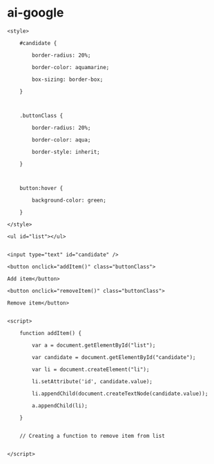 # ai-google



<!DOCTYPE html>

<html lang="en">
 

<head>
 

    <style>

        #candidate {

            border-radius: 20%;

            border-color: aquamarine;

            box-sizing: border-box;

        }

         

        .buttonClass {

            border-radius: 20%;

            border-color: aqua;

            border-style: inherit;

        }

         

        button:hover {

            background-color: green;

        }

    </style>

</head>
 

<body>

    <ul id="list"></ul>
 

    <input type="text" id="candidate" />

    <button onclick="addItem()" class="buttonClass">

    Add item</button>

    <button onclick="removeItem()" class="buttonClass">

    Remove item</button>
 

    <script>

        function addItem() {

            var a = document.getElementById("list");

            var candidate = document.getElementById("candidate");

            var li = document.createElement("li");

            li.setAttribute('id', candidate.value);

            li.appendChild(document.createTextNode(candidate.value));

            a.appendChild(li);

        }
 

        // Creating a function to remove item from list


    </script>

</body>
 

</html>
